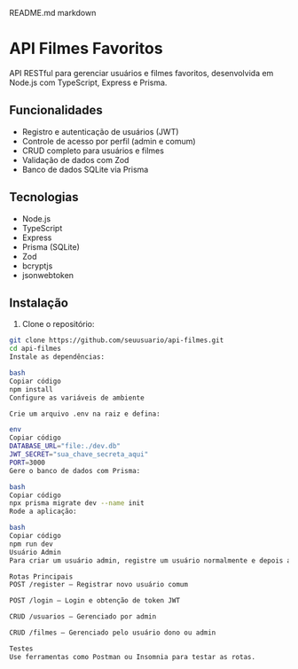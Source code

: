 README.md
markdown

# API Filmes Favoritos

API RESTful para gerenciar usuários e filmes favoritos, desenvolvida em Node.js com TypeScript, Express e Prisma.

## Funcionalidades

- Registro e autenticação de usuários (JWT)
- Controle de acesso por perfil (admin e comum)
- CRUD completo para usuários e filmes
- Validação de dados com Zod
- Banco de dados SQLite via Prisma

## Tecnologias

- Node.js
- TypeScript
- Express
- Prisma (SQLite)
- Zod
- bcryptjs
- jsonwebtoken

## Instalação

1. Clone o repositório:

```bash
git clone https://github.com/seuusuario/api-filmes.git
cd api-filmes
Instale as dependências:

bash
Copiar código
npm install
Configure as variáveis de ambiente

Crie um arquivo .env na raiz e defina:

env
Copiar código
DATABASE_URL="file:./dev.db"
JWT_SECRET="sua_chave_secreta_aqui"
PORT=3000
Gere o banco de dados com Prisma:

bash
Copiar código
npx prisma migrate dev --name init
Rode a aplicação:

bash
Copiar código
npm run dev
Usuário Admin
Para criar um usuário admin, registre um usuário normalmente e depois atualize o perfil dele no banco para "ADMIN" manualmente, ou crie uma rota protegida para isso.

Rotas Principais
POST /register — Registrar novo usuário comum

POST /login — Login e obtenção de token JWT

CRUD /usuarios — Gerenciado por admin

CRUD /filmes — Gerenciado pelo usuário dono ou admin

Testes
Use ferramentas como Postman ou Insomnia para testar as rotas.
